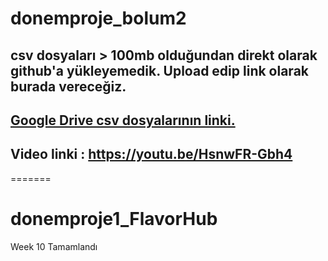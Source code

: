 
# donemproje_bolum2

## csv dosyaları \> 100mb olduğundan direkt olarak github'a yükleyemedik. Upload edip link olarak burada vereceğiz. 

## [Google Drive csv dosyalarının linki.](https://drive.google.com/drive/folders/1LIdaYDNeTDQ0Gd0Wd9X6AFG_dCsSvQ4m?usp=drive_link)

## Video linki : <https://youtu.be/HsnwFR-Gbh4>
=======
# donemproje1_FlavorHub

Week 10 Tamamlandı

